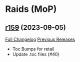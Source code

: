 # <DBM Mod> Raids (MoP)

## [r159](https://github.com/DeadlyBossMods/DBM-MoP/tree/r159) (2023-09-05)
[Full Changelog](https://github.com/DeadlyBossMods/DBM-MoP/compare/r158...r159) [Previous Releases](https://github.com/DeadlyBossMods/DBM-MoP/releases)

- Toc Bumps for retail  
- Update .toc files (#40)  
